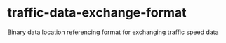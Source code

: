 # traffic-data-exchange-format
Binary data location referencing format for exchanging traffic speed data
